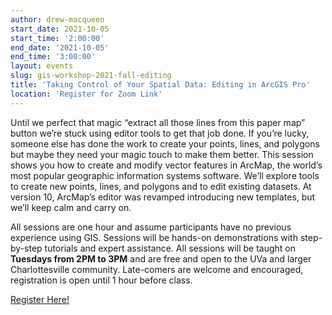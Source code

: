 ```yaml
---
author: drew-macqueen
start_date: 2021-10-05
start_time: '2:00:00'
end_date: '2021-10-05'
end_time: '3:00:00'
layout: events
slug: gis-workshop-2021-fall-editing
title: 'Taking Control of Your Spatial Data: Editing in ArcGIS Pro'
location: 'Register for Zoom Link'
---
```


Until we perfect that magic “extract all those lines from this paper map” button we’re stuck using editor tools to get that job done.  If you’re lucky, someone else has done the work to create your points, lines, and polygons but maybe they need your magic touch to make them better.  This session shows you how to create and modify vector features in ArcMap, the world’s most popular geographic information systems software.  We’ll explore tools to create new points, lines, and polygons and to edit existing datasets.  At version 10, ArcMap’s editor was revamped introducing new templates, but we’ll keep calm and carry on.  

All sessions are one hour and assume participants have no previous experience using GIS.  Sessions will be hands-on demonstrations with step-by-step tutorials and expert assistance.  All sessions will be taught on **Tuesdays from 2PM to 3PM** and are free and open to the UVa and larger Charlottesville community. Late-comers are welcome and encouraged, registration is open until 1 hour before class.

[Register Here!](https://cal.lib.virginia.edu/calendar/events/Fall2021GISWorkshop5)
